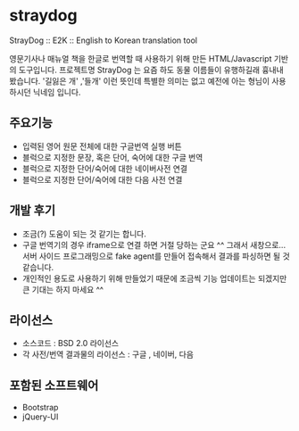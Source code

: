 straydog
========

StrayDog :: E2K :: English to Korean translation tool

영문기사나 매뉴얼 책을 한글로 번역할 때 사용하기 위해 만든 HTML/Javascript 기반의 도구입니다.
프로젝트명 StrayDog 는 요즘 하도 동물 이름들이 유행하길래 흉내내 봤습니다.
'길잃은 개' ,'들개' 이런 뜻인데 특별한 의미는 없고 예전에 아는 형님이 사용하시던 닉네임 입니다.

주요기능
--------

* 입력된 영어 원문 전체에 대한 구글번역 실행 버튼
* 블럭으로 지정한 문장, 혹은 단어, 숙어에 대한 구글 번역
* 블럭으로 지정한 단어/숙어에 대한 네이버사전 연결 
* 블럭으로 지정한 단어/숙어에 대한 다음 사전 연결

개발 후기
---------
* 조금(?) 도움이 되는 것 같기는 합니다.
* 구글 번역기의 경우 iframe으로 연결 하면 거절 당하는 군요 ^^ 그래서 새창으로... 서버 사이드 프로그래밍으로 fake agent를 만들어 접속해서 결과를 파싱하면 될 것 같습니다.
* 개인적인 용도로 사용하기 위해 만들었기 때문에 조금씩 기능 업데이트는 되겠지만 큰 기대는 하지 마세요 ^^

라이선스
--------
* 소스코드 : BSD 2.0 라이선스
* 각 사전/번역 결과물의 라이선스 : 구글 , 네이버, 다음


포함된 소프트웨어
------------------
* Bootstrap
* jQuery-UI

